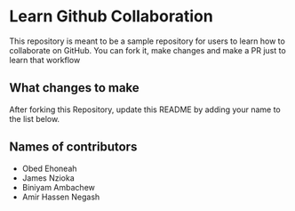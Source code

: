 
# Learn Github Collaboration
This repository is meant to be a sample repository for users to learn how to collaborate on GitHub. You can fork it, make changes and make a PR just to learn that workflow

## What changes to make
After forking this Repository, update this README by adding your name to the list below.

## Names of contributors 
- Obed Ehoneah
- James Nzioka
- Biniyam Ambachew
- Amir Hassen Negash

